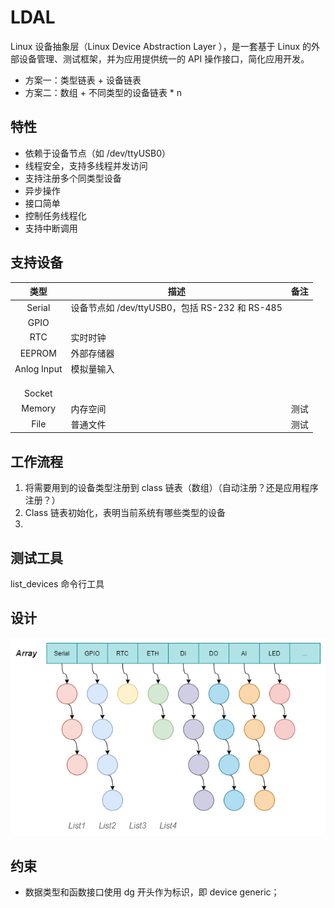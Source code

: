 # LDAL

Linux 设备抽象层（Linux Device Abstraction Layer ），是一套基于 Linux 的外部设备管理、测试框架，并为应用提供统一的 API 操作接口，简化应用开发。

- 方案一：类型链表 + 设备链表
- 方案二：数组 + 不同类型的设备链表 * n



## 特性

- 依赖于设备节点（如 /dev/ttyUSB0）
- 线程安全，支持多线程并发访问
- 支持注册多个同类型设备
- 异步操作
- 接口简单
- 控制任务线程化
- 支持中断调用



## 支持设备

|    类型     | 描述                                           | 备注 |
| :---------: | ---------------------------------------------- | ---- |
|   Serial    | 设备节点如 /dev/ttyUSB0，包括 RS-232 和 RS-485 |      |
|    GPIO     |                                                |      |
|     RTC     | 实时时钟                                       |      |
|   EEPROM    | 外部存储器                                     |      |
| Anlog Input | 模拟量输入                                     |      |
|             |                                                |      |
|             |                                                |      |
|             |                                                |      |
|   Socket    |                                                |      |
|   Memory    | 内存空间                                       | 测试 |
|    File     | 普通文件                                       | 测试 |



## 工作流程

1. 将需要用到的设备类型注册到 class 链表（数组）（自动注册？还是应用程序注册？）
2. Class 链表初始化，表明当前系统有哪些类型的设备
3. 



## 测试工具

list_devices 命令行工具



## 设计


![](./images/linux-device-astration-layer-list.png)



## 约束

- 数据类型和函数接口使用 dg 开头作为标识，即 device generic；